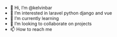 - 👋 Hi, I’m @kelvinbar
- 👀 I’m interested in laravel python django and vue
- 🌱 I’m currently learning 
- 💞️ I’m looking to collaborate on projects
- 📫 How to reach me 

<!---
kelvinbar/kelvinbar is a ✨ special ✨ repository because its `README.md` (this file) appears on your GitHub profile.
You can click the Preview link to take a look at your changes.
--->
